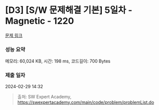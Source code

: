 # [D3] [S/W 문제해결 기본] 5일차 - Magnetic - 1220 

[문제 링크](https://swexpertacademy.com/main/code/problem/problemDetail.do?contestProbId=AV14hwZqABsCFAYD) 

### 성능 요약

메모리: 60,024 KB, 시간: 198 ms, 코드길이: 700 Bytes

### 제출 일자

2024-02-29 14:32



> 출처: SW Expert Academy, https://swexpertacademy.com/main/code/problem/problemList.do